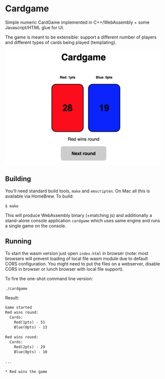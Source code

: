 # Cardgame

Simple numeric CardGame implemented in C++/WebAssembly + some Javascript/HTML glue for UI.

The game is meant to be extensible: support a different number of players and different types of cards being played (templating).

![Screenshot](screenshot.png)

## Building

You'll need standard build tools, `make` and `emscripten`. On Mac all this is available via HomeBrew. To build:

`$ make`

This will produce WebAssembly binary (+matching js) and additionally a stand-alone console application `cardgame` which uses same engine and runs a single game on the console.

## Running

To start the wasm version just open `index.html` in browser (note: most browsers will prevent loading of local file wasm module due to default CORS configuration. You might need to put the files on a webserver, disable CORS in browser or lunch browser with local file support).

To fire the one-shot command line version: 

`./cardgame`

Result: 

```
Game started
Red wins round:
  Cards:
    Red(1pts) - 51
    Blue(0pts) - 13

Red wins round:
  Cards:
    Red(2pts) - 29
    Blue(0pts) - 10
    
...

* Red wins the game
```


